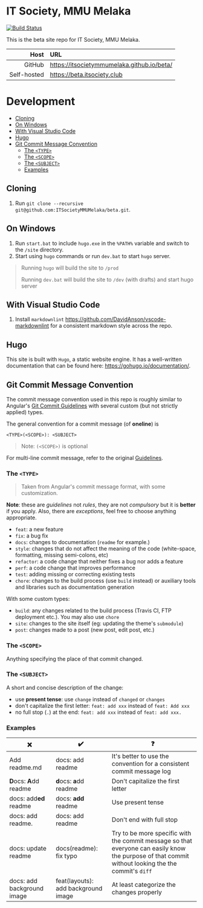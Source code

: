 # IT Society, MMU Melaka
[![Build Status](https://travis-ci.org/ITSocietyMMUMelaka/beta.svg?branch=master)](https://travis-ci.org/ITSocietyMMUMelaka/beta)

This is the beta site repo for IT Society, MMU Melaka.

| Host        | URL                                        |
| ----------: | :----------------------------------------- |
| GitHub      | https://itsocietymmumelaka.github.io/beta/ |
| Self-hosted | https://beta.itsociety.club                |

# Development

- [Cloning](#cloning)
- [On Windows](#on-windows)
- [With Visual Studio Code](#with-visual-studio-code)
- [Hugo](#hugo)
- [Git Commit Message Convention](#git-commit-message-convention)
    - [The `<TYPE>`](#the-type)
    - [The `<SCOPE>`](#the-scope)
    - [The `<SUBJECT>`](#the-subject)
    - [Examples](#examples)

## Cloning

1. Run `git clone --recursive git@github.com:ITSocietyMMUMelaka/beta.git`.

## On Windows

1. Run `start.bat` to include `hugo.exe` in the `%PATH%` variable and switch to the `/site` directory.
2. Start using `hugo` commands or run `dev.bat` to start `hugo` server.

> Running `hugo` will build the site to `/prod`
>
> Running `dev.bat` will build the site to `/dev` (with drafts) and start hugo server

## With Visual Studio Code

1. Install `markdownlint` <https://github.com/DavidAnson/vscode-markdownlint> for a consistent markdown style across the repo.

## Hugo

This site is built with `Hugo`, a static website engine. It has a well-written documentation that can be found here: <https://gohugo.io/documentation/>.

## Git Commit Message Convention

The commit message convention used in this repo is roughly similar to Angular's [Git Commit Guidelines](https://github.com/angular/angular.js/blob/master/DEVELOPERS.md#commits) with several custom (but not strictly applied) types.

The general convention for a commit message (of **oneline**) is

```
<TYPE>(<SCOPE>): <SUBJECT>
```

> Note: `(<SCOPE>)` is optional

For multi-line commit message, refer to the original [Guidelines](https://github.com/angular/angular.js/blob/master/DEVELOPERS.md#commits).

### The `<TYPE>`

> Taken from Angular's commit message format, with some customization. 

**Note**: these are *guidelines* not *rules*, they are not *compulsory* but it is **better** if you apply. Also, there are *exceptions*, feel free to choose anything appropriate.

- `feat`: a new feature
- `fix`: a bug fix
- `docs`: changes to documentation (`readme` for example.)
- `style`: changes that do not affect the meaning of the code (white-space, formatting, missing semi-colons, etc)
- `refactor`: a code change that neither fixes a bug nor adds a feature
- `perf`: a code change that improves performance
- `test`: adding missing or correcting existing tests
- `chore`: changes to the build process (use `build` instead) or auxiliary tools and libraries such as documentation generation

With some custom types:

- `build`: any changes related to the build process (Travis CI, FTP deployment etc.). You may also use `chore`
- `site`: changes to the site itself (eg: updating the theme's `submodule`)
- `post`: changes made to a post (new post, edit post, etc.)

### The `<SCOPE>`

Anything specifying the place of that commit changed.

### The `<SUBJECT>`

A short and concise description of the change:

- use **present tense**: use `change` instead of `changed` or `changes`
- don't capitalize the first letter: `feat: add xxx` instead of `feat: Add xxx`
- no full stop (`.`) at the end: `feat: add xxx` instead of `feat: add xxx.`

### Examples

| ❌                          | ✔️                                  | ❓                                                                                                                                                   |
| -------------------------- | ----------------------------------- | --------------------------------------------------------------------------------------------------------------------------------------------------- |
| Add readme.md              | docs: add readme                    | It's better to use the convention for a consistent commit message log                                                                               |
| **D**ocs: **A**dd readme   | **d**ocs: **a**dd readme            | Don't capitalize the first letter                                                                                                                   |
| docs: add**ed** readme     | docs: **add** readme                | Use present tense                                                                                                                                   |
| docs: add readme.          | docs: add readme                    | Don't end with full stop                                                                                                                            |
| docs: update readme        | docs(readme): fix typo              | Try to be more specific with the commit message so that everyone can easily know the purpose of that commit without looking the the commit's `diff` |
| docs: add background image | feat(layouts): add background image | At least categorize the changes properly                                                                                                            |
